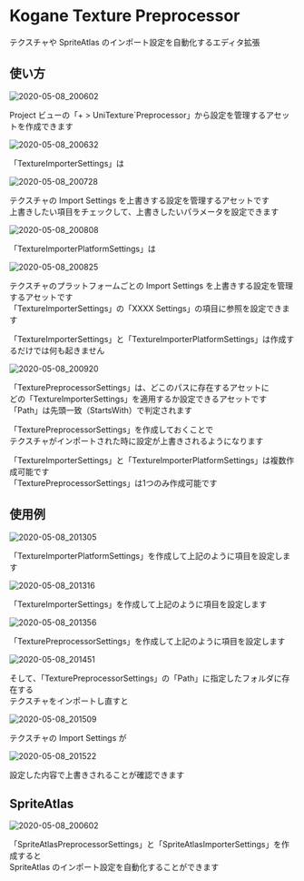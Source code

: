 # Kogane Texture Preprocessor

テクスチャや SpriteAtlas のインポート設定を自動化するエディタ拡張

## 使い方

![2020-05-08_200602](https://user-images.githubusercontent.com/6134875/81400776-d686b480-9168-11ea-8aaf-c4312b08f2da.png)

Project ビューの「+ > UniTexture`Preprocessor」から設定を管理するアセットを作成できます

![2020-05-08_200632](https://user-images.githubusercontent.com/6134875/81400779-d7b7e180-9168-11ea-849f-f4ac5d86717f.png)

「TextureImporterSettings」は

![2020-05-08_200728](https://user-images.githubusercontent.com/6134875/81400781-d7b7e180-9168-11ea-8bc2-77c61370d02a.png)

テクスチャの Import Settings を上書きする設定を管理するアセットです  
上書きしたい項目をチェックして、上書きしたいパラメータを設定できます

![2020-05-08_200808](https://user-images.githubusercontent.com/6134875/81400783-d8507800-9168-11ea-9f04-c4ef67ec39b0.png)

「TextureImporterPlatformSettings」は

![2020-05-08_200825](https://user-images.githubusercontent.com/6134875/81400785-d8507800-9168-11ea-802e-5a2fd109fa8e.png)

テクスチャのプラットフォームごとの Import Settings を上書きする設定を管理するアセットです  
「TextureImporterSettings」の「XXXX Settings」の項目に参照を設定できます

「TextureImporterSettings」と「TextureImporterPlatformSettings」は作成するだけでは何も起きません

![2020-05-08_200920](https://user-images.githubusercontent.com/6134875/81400792-dbe3ff00-9168-11ea-8921-67698de62278.png)

「TexturePreprocessorSettings」は、どこのパスに存在するアセットに  
どの「TextureImporterSettings」を適用するか設定できるアセットです  
「Path」は先頭一致（StartsWith）で判定されます

「TexturePreprocessorSettings」を作成しておくことで  
テクスチャがインポートされた時に設定が上書きされるようになります

「TextureImporterSettings」と「TextureImporterPlatformSettings」は複数作成可能です  
「TexturePreprocessorSettings」は1つのみ作成可能です

## 使用例

![2020-05-08_201305](https://user-images.githubusercontent.com/6134875/81400794-dd152c00-9168-11ea-9299-ca6f62781ff8.png)

「TextureImporterPlatformSettings」を作成して上記のように項目を設定します

![2020-05-08_201316](https://user-images.githubusercontent.com/6134875/81400795-dd152c00-9168-11ea-9c9c-3d82052f0a6c.png)

「TextureImporterSettings」を作成して上記のように項目を設定します

![2020-05-08_201356](https://user-images.githubusercontent.com/6134875/81400796-ddadc280-9168-11ea-9e17-ad8b53ac750b.png)

「TexturePreprocessorSettings」を作成して上記のように項目を設定します

![2020-05-08_201451](https://user-images.githubusercontent.com/6134875/81400797-de465900-9168-11ea-85de-f91abf34f129.png)

そして、「TexturePreprocessorSettings」の「Path」に指定したフォルダに存在する  
テクスチャをインポートし直すと

![2020-05-08_201509](https://user-images.githubusercontent.com/6134875/81400798-de465900-9168-11ea-8feb-8c806cdccfbd.png)

テクスチャの Import Settings が

![2020-05-08_201522](https://user-images.githubusercontent.com/6134875/81400799-dedeef80-9168-11ea-9f6c-10b0b74587e4.png)

設定した内容で上書きされることが確認できます

## SpriteAtlas

![2020-05-08_200602](https://user-images.githubusercontent.com/6134875/81400776-d686b480-9168-11ea-8aaf-c4312b08f2da.png)

「SpriteAtlasPreprocessorSettings」と「SpriteAtlasImporterSettings」を作成すると  
SpriteAtlas のインポート設定を自動化することができます  